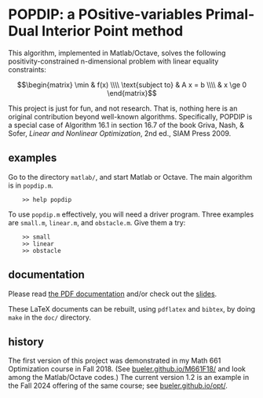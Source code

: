 # POPDIP: a POsitive-variables Primal-Dual Interior Point method

This algorithm, implemented in Matlab/Octave, solves the following positivity-constrained n-dimensional problem with linear equality constraints:

$$\begin{matrix} \min & f(x) \\\\ \text{subject to} & A x = b  \\\\ & x \ge 0 \end{matrix}$$

This project is just for fun, and not research.  That is, nothing here is an original contribution beyond well-known algorithms.  Specifically, POPDIP is a special case of Algorithm 16.1 in section 16.7 of the book Griva, Nash, & Sofer, _Linear and Nonlinear Optimization_, 2nd ed., SIAM Press 2009.

## examples

Go to the directory `matlab/`, and start Matlab or Octave.  The main algorithm is in `popdip.m`.

        >> help popdip

To use `popdip.m` effectively, you will need a driver program.  Three examples are `small.m`, `linear.m`, and `obstacle.m`.  Give them a try:

        >> small
        >> linear
        >> obstacle

## documentation

Please read [the PDF documentation](doc.pdf) and/or check out the [slides](slides.pdf).

These LaTeX documents can be rebuilt, using `pdflatex` and `bibtex`, by doing `make` in the `doc/` directory.

## history

The first version of this project was demonstrated in my Math 661 Optimization course in Fall 2018.  (See [bueler.github.io/M661F18/](https://bueler.github.io/M661F18/index.html) and look among the Matlab/Octave codes.)  The current version 1.2 is an example in the Fall 2024 offering of the same course; see [bueler.github.io/opt/](https://bueler.github.io/opt/).
